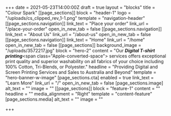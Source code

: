 +++
date = 2021-05-23T14:00:00Z
draft = true
layout = "blocks"
title = "Colour Spark"
[[page_sections]]
block = "header-1"
logo = "/uploads/cs_clipped_rev_1-1.png"
template = "navigation-header"
[[page_sections.navigation]]
link_text = "Place your order"
link_url = "/place-your-order"
open_in_new_tab = false
[[page_sections.navigation]]
link_text = "About Us"
link_url = "/about-us"
open_in_new_tab = false
[[page_sections.navigation]]
link_text = "Home"
link_url = "/home"
open_in_new_tab = false
[[page_sections]]
background_image = "/uploads/3572217.jpg"
block = "hero-2"
content = "Our <strong><em>Digital T-shirt printing</em></strong><span class=\"Apple-converted-space\"> services </span>offers exceptional print quality and superior washability on all fabrics of your choice including 100% Cotton, Tri-Blends, or Polyester."
headline = "Providing Digital and Screen Printing Services and Sales to Australia and Beyond"
template = "hero-banner-w-image"
[page_sections.cta]
enabled = true
link_text = "Learn More"
link_url = "/"
open_in_new_tab = false
[page_sections.image]
alt_text = ""
image = ""
[[page_sections]]
block = "feature-1"
content = ""
headline = ""
media_alignment = "Right"
template = "content-feature"
[page_sections.media]
alt_text = ""
image = ""

+++
